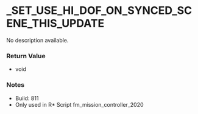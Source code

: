 # _SET_USE_HI_DOF_ON_SYNCED_SCENE_THIS_UPDATE

No description available.

### Return Value
* void

### Notes
* Build: 811
* Only used in R* Script fm_mission_controller_2020

